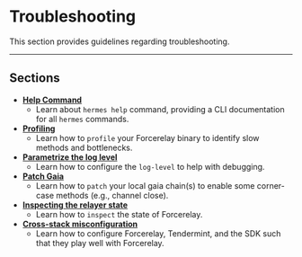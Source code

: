 # Troubleshooting

This section provides guidelines regarding troubleshooting. 

---

## Sections

- **[Help Command][help]**
    * Learn about `hermes help` command, providing a CLI documentation for all `hermes` commands.
- **[Profiling][profiling]**
    * Learn how to `profile` your Forcerelay binary to identify slow methods and bottlenecks.
- **[Parametrize the log level][log-level]**
    * Learn how to configure the `log-level` to help with debugging.
- **[Patch Gaia][patching]**
    * Learn how to `patch` your local gaia chain(s) to enable some corner-case methods (e.g., channel close).
- **[Inspecting the relayer state][relayer state]**
    * Learn how to `inspect` the state of Forcerelay.
- **[Cross-stack misconfiguration][cross-stack-config]**
    * Learn how to configure Forcerelay, Tendermint, and the SDK such that they play well with Forcerelay.

[help]: ./help-command.md
[log-level]: ./log-level.md
[profiling]: ./profiling.md
[patching]: ./patch-gaia.md
[relayer state]: ./inspect.md
[cross-stack-config]: ./cross-comp-config.md
